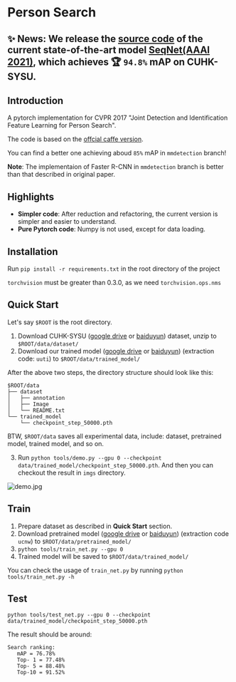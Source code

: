 # Person Search

## :sparkles: News: We release the [source code](https://github.com/serend1p1ty/SeqNet.git) of the current state-of-the-art model [SeqNet(AAAI 2021)](https://arxiv.org/abs/2103.10148), which achieves :trophy: `94.8%` mAP on CUHK-SYSU.

## Introduction

A pytorch implementation for CVPR 2017 "Joint Detection and Identification Feature Learning for Person Search".

The code is based on the [offcial caffe version](https://github.com/ShuangLI59/person_search.git).

You can find a better one achieving aboud `85%` mAP in `mmdetection` branch!

**Note**: The implementaion of Faster R-CNN in `mmdetection` branch is better than that described in original paper.

## Highlights

- **Simpler code**: After reduction and refactoring, the current version is simpler and easier to understand.
- **Pure Pytorch code**: Numpy is not used, except for data loading.

## Installation

Run `pip install -r requirements.txt` in the root directory of the project

`torchvision` must be greater than 0.3.0, as we need `torchvision.ops.nms`

## Quick Start

Let's say `$ROOT` is the root directory.

1. Download CUHK-SYSU ([google drive](https://drive.google.com/open?id=1z3LsFrJTUeEX3-XjSEJMOBrslxD2T5af) or [baiduyun](https://pan.baidu.com/s/1jHLfeZk)) dataset, unzip to `$ROOT/data/dataset/`
2. Download our trained model ([google drive](https://drive.google.com/open?id=1ta6YfttPLsMSiip3sn9TqzOeSTG4ASdd) or [baiduyun](https://pan.baidu.com/s/1myLvpWHWJcAne3xDVuvQGg)) (extraction code: `uuti`) to `$ROOT/data/trained_model/`

After the above two steps, the directory structure should look like this:

```
$ROOT/data
├── dataset
│   ├── annotation
│   ├── Image
│   └── README.txt
└── trained_model
    └── checkpoint_step_50000.pth
```

BTW, `$ROOT/data` saves all experimental data, include: dataset, pretrained model, trained model, and so on.

3. Run `python tools/demo.py --gpu 0 --checkpoint data/trained_model/checkpoint_step_50000.pth`.
   And then you can checkout the result in `imgs` directory.

![demo.jpg](./imgs/demo.jpg)

## Train

1. Prepare dataset as described in **Quick Start** section.
2. Download pretrained model ([google drive](https://drive.google.com/open?id=1vFDwjG12WC43Blo6ea_TZASDQr0lvxiM) or [baiduyun](https://pan.baidu.com/s/1dC8dEuB_8pV8m6Msrj8dXw)) (extraction code `ucnw`) to `$ROOT/data/pretrained_model/`
3. `python tools/train_net.py --gpu 0`
4. Trained model will be saved to `$ROOT/data/trained_model/`

You can check the usage of `train_net.py` by running `python tools/train_net.py -h`

## Test

`python tools/test_net.py --gpu 0 --checkpoint data/trained_model/checkpoint_step_50000.pth`

The result should be around:

```
Search ranking:
   mAP = 76.78%
   Top- 1 = 77.48%
   Top- 5 = 88.48%
   Top-10 = 91.52%
```
